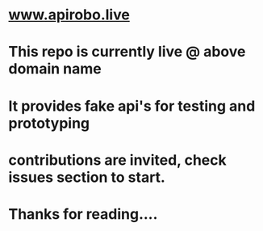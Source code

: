 # www.apirobo.live
# This repo is currently live @ above domain name
# It provides fake api's for testing and prototyping

# contributions are invited, check issues section to start.
# Thanks for reading....
